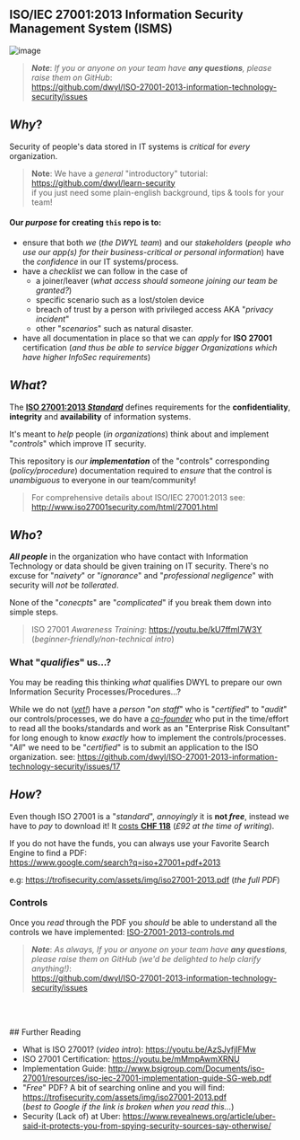 ## ISO/IEC 27001:2013 Information Security Management System (ISMS)

![image](https://cloud.githubusercontent.com/assets/194400/21483572/730f6e3e-cb7c-11e6-8deb-595c82f16e1d.png)

> ***Note***: _If you or anyone on your team have **any questions**,
please raise them on GitHub_: <br />
https://github.com/dwyl/ISO-27001-2013-information-technology-security/issues

## _Why_?

Security of people's data stored in IT systems is _critical_ for _every_ organization.

> **Note**: We have a _general_ "introductory" tutorial:
https://github.com/dwyl/learn-security <br />
if you just need some plain-english background, tips & tools for your team!

#### Our _purpose_ for creating `this` repo is to:

+ ensure that both _we_ (_the DWYL team_) and our _stakeholders_
(_people who use our app(s) for their business-critical or personal information_)
have the _confidence_ in our IT systems/process.
+ have a _checklist_ we can follow in the case of
  + a joiner/leaver (_what access should someone joining our team be granted?_)
  + specific scenario such as a lost/stolen device
  + breach of trust by a person with privileged access AKA "_privacy incident_"
  + other "_scenarios_" such as natural disaster.
+ have all documentation in place so that we can _apply_ for **ISO 27001** certification
 (_and thus be able to service bigger Organizations which have higher InfoSec requirements_)

## _What_?

The [**ISO 27001:2013 _Standard_**](http://www.iso.org/iso/iso27001) defines requirements for the **confidentiality**, **integrity** and **availability** of information systems.

It's meant to _help_ people (_in organizations_)
think about and implement "_controls_" which improve IT security.

This repository is _our_ ***implementation*** of the "controls"
corresponding (_policy/procedure_) documentation required to
_ensure_ that the control is _unambiguous_ to everyone in our team/community!

> For comprehensive details about ISO/IEC 27001:2013 see:
http://www.iso27001security.com/html/27001.html


## _Who_?

***All people*** in the organization who have contact with Information Technology
or data should be given training on IT security. There's no excuse for "_naivety_"
or "_ignorance_" and "_professional negligence_" with security will _not_ be _tollerated_.

None of the "_conecpts_" are "_complicated_" if you break them down into simple steps.


> ISO 27001 _Awareness Training_: https://youtu.be/kU7ffml7W3Y
(_beginner-friendly/non-technical intro_)

### What "_qualifies_" us...?

You may be reading this thinking _what_ qualifies DWYL to prepare our own
Information Security Processes/Procedures...?

While we do not
([_yet!_](https://github.com/dwyl/ISO-27001-2013-information-technology-security/issues/17))
have a _person_ "_on staff_" who is "_certified_" to "_audit_" our controls/processes,
we do have a [_co-founder_](https://www.linkedin.com/in/nelsonic)
who put in the time/effort to read all the books/standards and work as an
"Enterprise Risk Consultant" for long enough to know _exactly_ how to implement
the controls/processes. "_All_" we need to be "_certified_" is to
submit an application to the ISO organization.
see: https://github.com/dwyl/ISO-27001-2013-information-technology-security/issues/17



## _How_?

Even though ISO 27001 is a "_standard_", _annoyingly_ it is **not _free_**, instead we have to _pay_ to download it! It [costs **CHF 118**](http://www.iso.org/iso/home/store/catalogue_tc/catalogue_detail.htm?csnumber=54534) (_£92 at the time of writing_).

If you do not have the funds, you can always use your Favorite Search Engine
to find a PDF: <br />
https://www.google.com/search?q=iso+27001+pdf+2013

e.g: https://trofisecurity.com/assets/img/iso27001-2013.pdf (_the full PDF_)

### Controls

Once you _read_ through the PDF you _should_ be able to understand
all the controls we have implemented:
[ISO-27001-2013-controls.md](https://github.com/dwyl/ISO-27001-2013-information-technology-security/blob/master/ISO-27001-2013-controls.md)

> ***Note***: _As always, If you or anyone on your team have **any questions**, <br />
please raise them on GitHub (we'd be delighted to help clarify anything!)_: <br />
https://github.com/dwyl/ISO-27001-2013-information-technology-security/issues


<br /> <br />

## Further Reading

+ What is ISO 27001?  (_video intro_): https://youtu.be/AzSJyfjIFMw
+ ISO 27001 Certification: https://youtu.be/mMmpAwmXRNU
+ Implementation Guide: http://www.bsigroup.com/Documents/iso-27001/resources/iso-iec-27001-implementation-guide-SG-web.pdf
+ "_Free_" PDF? A bit of searching online and you will find: https://trofisecurity.com/assets/img/iso27001-2013.pdf <br />
(_best to Google if the link is broken when you read this..._)
+ Security (Lack of) at Uber:
https://www.revealnews.org/article/uber-said-it-protects-you-from-spying-security-sources-say-otherwise/
